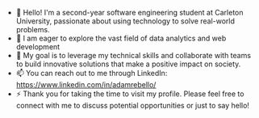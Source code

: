 - 👋 Hello! I'm a second-year software engineering student at Carleton University, passionate about using technology to solve real-world problems.
- 👀 I am eager to explore the vast field of data analytics and web development
- 🌱 My goal is to leverage my technical skills and collaborate with teams to build innovative solutions that make a positive impact on society.
- 📫 You can reach out to me through LinkedIn: https://www.linkedin.com/in/adamrebello/
- ⚡ Thank you for taking the time to visit my profile. Please feel free to connect with me to discuss potential opportunities or just to say hello!

